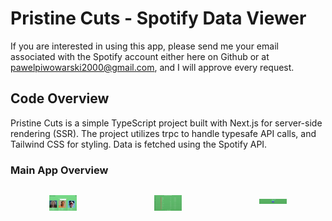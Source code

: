 # Pristine Cuts - Spotify Data Viewer

If you are interested in using this app, please send me your email associated with the Spotify account either here on Github or at [pawelpiwowarski2000@gmail.com](mailto:pawelpiwowarski2000@gmail.com), and I will approve every request.

## Code Overview

Pristine Cuts is a simple TypeScript project built with Next.js for server-side rendering (SSR). The project utilizes trpc to handle typesafe API calls, and Tailwind CSS for styling. Data is fetched using the Spotify API.

### Main App Overview

<div style="display: flex; justify-content: center;">
  <figure style="text-align: center;">
    <img src="./img/1.png" alt="Main App" style="max-width: 50%; height: auto;">

  </figure>
 <figure style="text-align: center;">
    <img src="./img/2.png" alt="Main App" style="max-width: 50%; height: auto;">

  </figure>
   <figure style="text-align: center;">
    <img src="./img/3.png" alt="Main App" style="max-width: 50%; height: auto;">

  </figure>
</div>
